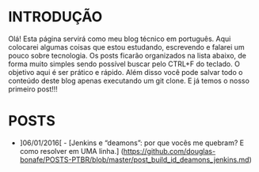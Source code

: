 # INTRODUÇÃO

Olá! Esta página servirá como meu blog técnico em português.
Aqui colocarei algumas coisas que estou estudando, escrevendo e falarei um pouco sobre tecnologia.
Os posts ficarão organizados na lista abaixo, de forma muito simples sendo possível buscar pelo CTRL+F do teclado.
O objetivo aqui é ser prático e rápido.
Além disso você pode salvar todo o conteúdo deste blog apenas executando um git clone.
E já temos o nosso primeiro post!!!

# POSTS

* ]06/01/2016[ - [Jenkins e “deamons”: por que vocês me quebram? E como resolver em UMA linha.] (https://github.com/douglas-bonafe/POSTS-PTBR/blob/master/post_build_id_deamons_jenkins.md)
